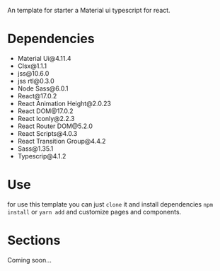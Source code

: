 An template for starter a Material ui typescript for react.

# Dependencies

<ul>
<li>Material Ui@4.11.4</li>
<li>Clsx@1.1.1</li>
<li>jss@10.6.0</li>
<li>jss rtl@0.3.0</li>
<li>Node Sass@6.0.1</li>
<li>React@17.0.2</li>
<li>React Animation Height@2.0.23</li>
<li>React DOM@17.0.2</li>
<li>React Iconly@2.2.3</li>
<li>React Router DOM@5.2.0</li>
<li>React Scripts@4.0.3</li>
<li>React Transition Group@4.4.2</li>
<li>Sass@1.35.1</li>
<li>Typescrip@4.1.2</li>

</ul>

# Use

for use this template you can just `clone` it and install dependencies `npm install` or `yarn add` and customize pages and components.

# Sections

Coming soon...
